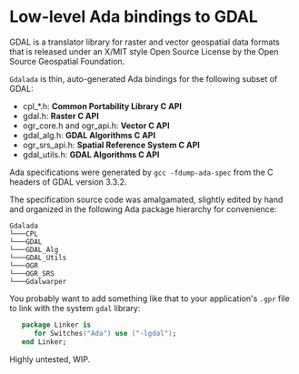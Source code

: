 # Low-level Ada bindings to GDAL

GDAL is a translator library for raster and vector geospatial data formats that is released under 
an X/MIT style Open Source License by the Open Source Geospatial Foundation.

`Gdalada` is thin, auto-generated Ada bindings for the following subset of GDAL:
- cpl_*.h: **Common Portability Library C API**
- gdal.h: **Raster C API**
- ogr_core.h and ogr_api.h: **Vector C API**
- gdal_alg.h: **GDAL Algorithms C API**
- ogr_srs_api.h: **Spatial Reference System C API**
- gdal_utils.h: **GDAL Algorithms C API**

Ada specifications were generated by `gcc -fdump-ada-spec` from the C headers of GDAL version 3.3.2. 

The specification source code was amalgamated, slightly edited by hand and organized in the following Ada package hierarchy for convenience:
```
Gdalada
└───CPL
└───GDAL
└───GDAL_Alg
└───GDAL_Utils
└───OGR
└───OGR_SRS
└───Gdalwarper
```

You probably want to add something like that to your application's `.gpr` file to link with the system `gdal` library:

``` Ada
   package Linker is
      for Switches("Ada") use ("-lgdal");
   end Linker;
```

Highly untested, WIP.

